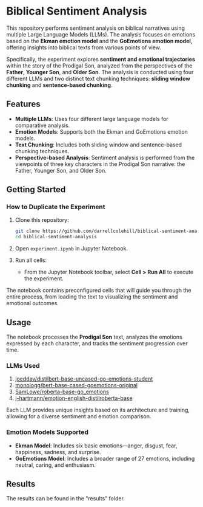 
# Biblical Sentiment Analysis

This repository performs sentiment analysis on biblical narratives using multiple Large Language Models (LLMs). The analysis focuses on emotions based on the **Ekman emotion model** and the **GoEmotions emotion model**, offering insights into biblical texts from various points of view.

Specifically, the experiment explores **sentiment and emotional trajectories** within the story of the Prodigal Son, analyzed from the perspectives of the **Father**, **Younger Son**, and **Older Son**. The analysis is conducted using four different LLMs and two distinct text chunking techniques: **sliding window chunking** and **sentence-based chunking**.

## Features
- **Multiple LLMs**: Uses four different large language models for comparative analysis.
- **Emotion Models**: Supports both the Ekman and GoEmotions emotion models.
- **Text Chunking**: Includes both sliding window and sentence-based chunking techniques.
- **Perspective-based Analysis**: Sentiment analysis is performed from the viewpoints of three key characters in the Prodigal Son narrative: the Father, Younger Son, and Older Son.

## Getting Started

### How to Duplicate the Experiment

1. Clone this repository:
    ```bash
    git clone https://github.com/darrellcolehill/biblical-sentiment-analysis.git
    cd biblical-sentiment-analysis
    ```

2. Open `experiment.ipynb` in Jupyter Notebook.

3. Run all cells:
    - From the Jupyter Notebook toolbar, select **Cell > Run All** to execute the experiment.

The notebook contains preconfigured cells that will guide you through the entire process, from loading the text to visualizing the sentiment and emotional outcomes.

## Usage

The notebook processes the **Prodigal Son** text, analyzes the emotions expressed by each character, and tracks the sentiment progression over time.

### LLMs Used
1. [joeddav/distilbert-base-uncased-go-emotions-student](https://huggingface.co/joeddav/distilbert-base-uncased-go-emotions-student)
2. [monologg/bert-base-cased-goemotions-original](https://huggingface.co/monologg/bert-base-cased-goemotions-original)
3. [SamLowe/roberta-base-go_emotions](https://huggingface.co/SamLowe/roberta-base-go_emotions)
4. [j-hartmann/emotion-english-distilroberta-base](https://huggingface.co/j-hartmann/emotion-english-distilroberta-base)

Each LLM provides unique insights based on its architecture and training, allowing for a diverse sentiment and emotion comparison.

### Emotion Models Supported
- **Ekman Model**: Includes six basic emotions—anger, disgust, fear, happiness, sadness, and surprise.
- **GoEmotions Model**: Includes a broader range of 27 emotions, including neutral, caring, and enthusiasm.

## Results
The results can be found in the "results" folder. 
